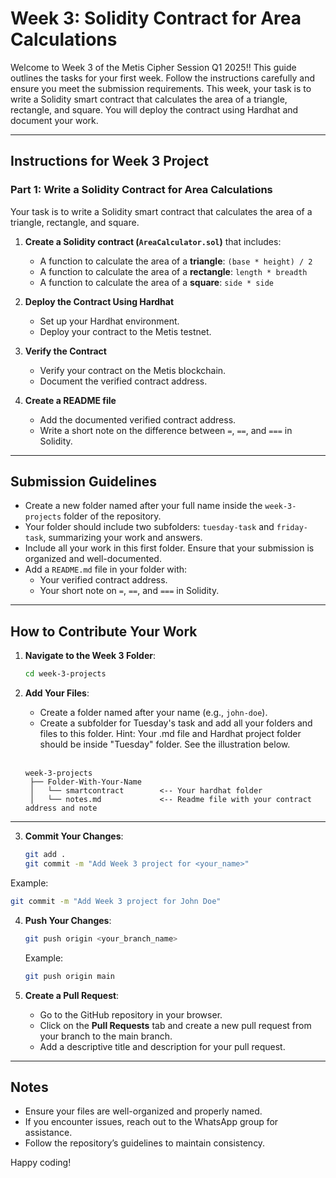 # Week 3: Solidity Contract for Area Calculations

Welcome to Week 3 of the Metis Cipher Session Q1 2025!! This guide outlines the tasks for your first week. Follow the instructions carefully and ensure you meet the submission requirements.
This week, your task is to write a Solidity smart contract that calculates the area of a triangle, rectangle, and square. You will deploy the contract using Hardhat and document your work.

---

## Instructions for Week 3 Project

### Part 1: Write a Solidity Contract for Area Calculations

Your task is to write a Solidity smart contract that calculates the area of a triangle, rectangle, and square.

1. **Create a Solidity contract (`AreaCalculator.sol`)** that includes:

   - A function to calculate the area of a **triangle**: `(base * height) / 2`
   - A function to calculate the area of a **rectangle**: `length * breadth`
   - A function to calculate the area of a **square**: `side * side`

2. **Deploy the Contract Using Hardhat**
   - Set up your Hardhat environment.
   - Deploy your contract to the Metis testnet.
3. **Verify the Contract**
   - Verify your contract on the Metis blockchain.
   - Document the verified contract address.
4. **Create a README file**
   - Add the documented verified contract address.
   - Write a short note on the difference between `=`, `==`, and `===` in Solidity.

---

## Submission Guidelines

- Create a new folder named after your full name inside the `week-3-projects` folder of the repository.
- Your folder should include two subfolders: `tuesday-task` and `friday-task`, summarizing your work and answers.
- Include all your work in this first folder. Ensure that your submission is organized and well-documented.
- Add a `README.md` file in your folder with:
  - Your verified contract address.
  - Your short note on `=`, `==`, and `===` in Solidity.

---

## How to Contribute Your Work

1. **Navigate to the Week 3 Folder**:

   ```bash
   cd week-3-projects
   ```

2. **Add Your Files**:

   - Create a folder named after your name (e.g., `john-doe`).
   - Create a subfolder for Tuesday's task and add all your folders and files to this folder.
     Hint: Your .md file and Hardhat project folder should be inside "Tuesday" folder. See the illustration below.
     <br><br>
  

   ```plaintext
   week-3-projects
    ├── Folder-With-Your-Name
    │   └── smartcontract        <-- Your hardhat folder
    │   └── notes.md             <-- Readme file with your contract address and note
   ```

---

3. **Commit Your Changes**:
   ```bash
   git add .
   git commit -m "Add Week 3 project for <your_name>"
   ```

Example:

```bash
git commit -m "Add Week 3 project for John Doe"
```

4. **Push Your Changes**:

   ```bash
   git push origin <your_branch_name>
   ```

   Example:

   ```bash
   git push origin main
   ```

5. **Create a Pull Request**:
   - Go to the GitHub repository in your browser.
   - Click on the **Pull Requests** tab and create a new pull request from your branch to the main branch.
   - Add a descriptive title and description for your pull request.

---

## Notes

- Ensure your files are well-organized and properly named.
- If you encounter issues, reach out to the WhatsApp group for assistance.
- Follow the repository’s guidelines to maintain consistency.

Happy coding!
